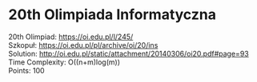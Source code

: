 # 20th Olimpiada Informatyczna
20th Olimpiad: https://oi.edu.pl/l/245/<br />
Szkopuł: https://oi.edu.pl/pl/archive/oi/20/ins <br />
Solution: http://oi.edu.pl/static/attachment/20140306/oi20.pdf#page=93 <br />
Time Complexity: O((n+m)log(m))<br />
Points: 100 <br />